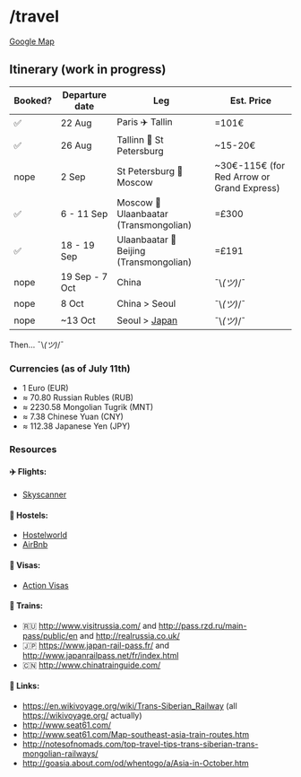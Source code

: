 # /travel

[Google Map](https://www.google.com/maps/d/u/1/edit?mid=1bnooPmMNt33NSRK2YAVpEtV_uGA)

## Itinerary (work in progress)

Booked?             | Departure date  | Leg                                                         | Est. Price
--------------------|----------------|--------------------------------------------------------------|-------------
 :white_check_mark: | 22 Aug         | Paris :airplane: Tallin                                      |  =101€
 :white_check_mark: | 26 Aug         | Tallinn :train: St Petersburg                                |  ~15-20€
 nope               | 2 Sep          | St Petersburg :train: Moscow                                 |  ~30€-115€ (for Red Arrow or Grand Express)
 :white_check_mark: | 6 - 11 Sep     | Moscow :train: Ulaanbaatar (Transmongolian)                  |  =£300
 :white_check_mark: | 18 - 19 Sep    | Ulaanbaatar :train: Beijing (Transmongolian)                 |  =£191
 nope               | 19 Sep - 7 Oct | China                                                        | ¯\\_(ツ)_/¯
 nope               | 8 Oct          | China > Seoul                                                | ¯\\_(ツ)_/¯
 nope               | ~13 Oct        | Seoul > [Japan](https://www.youtube.com/watch?v=GKrqDzljhc0) | ¯\\_(ツ)_/¯
 
Then… ¯\\_(ツ)_/¯

### Currencies (as of July 11th)
- 1 Euro (EUR)
- ≈ 70.80 Russian Rubles (RUB)
- ≈ 2230.58 Mongolian Tugrik (MNT)
- ≈ 7.38 Chinese Yuan (CNY)
- ≈ 112.38 Japanese Yen (JPY)

### Resources

#### :airplane: Flights:
- [Skyscanner](http://skyscanner.com)

#### :hotel: Hostels:
- [Hostelworld](http://www.hostelworld.com)
- [AirBnb](https://www.airbnb.com/)

#### :page_facing_up: Visas:
- [Action Visas](http://action-visas.com)

#### :train: Trains:
- :ru: http://www.visitrussia.com/ and http://pass.rzd.ru/main-pass/public/en and http://realrussia.co.uk/
- :jp: https://www.japan-rail-pass.fr/ and http://www.japanrailpass.net/fr/index.html
- :cn: http://www.chinatrainguide.com/

#### :paperclip: Links:
- https://en.wikivoyage.org/wiki/Trans-Siberian_Railway (all https://wikivoyage.org/ actually)
- http://www.seat61.com/
- http://www.seat61.com/Map-southeast-asia-train-routes.htm
- http://notesofnomads.com/top-travel-tips-trans-siberian-trans-mongolian-railways/
- http://goasia.about.com/od/whentogo/a/Asia-in-October.htm
